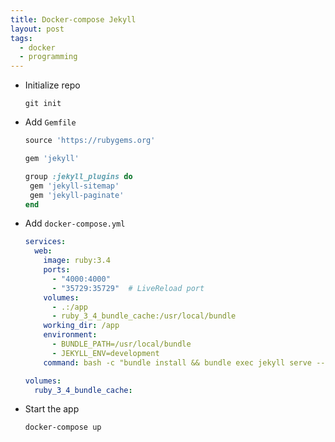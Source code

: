 ```yaml
---
title: Docker-compose Jekyll
layout: post
tags:
  - docker
  - programming
---
```


* Initialize repo

  ```shell
  git init
  ```

* Add `Gemfile`

   ```ruby
  source 'https://rubygems.org'

  gem 'jekyll'

  group :jekyll_plugins do
    gem 'jekyll-sitemap'
    gem 'jekyll-paginate'
  end
   ```

* Add `docker-compose.yml`

   ```yml
   services:
     web:
       image: ruby:3.4
       ports:
         - "4000:4000"
         - "35729:35729"  # LiveReload port
       volumes:
         - .:/app
         - ruby_3_4_bundle_cache:/usr/local/bundle
       working_dir: /app
       environment:
         - BUNDLE_PATH=/usr/local/bundle
         - JEKYLL_ENV=development
       command: bash -c "bundle install && bundle exec jekyll serve --host 0.0.0.0 --watch --force_polling"

   volumes:
     ruby_3_4_bundle_cache:
   ```

* Start the app

  ```shell
  docker-compose up
  ```
